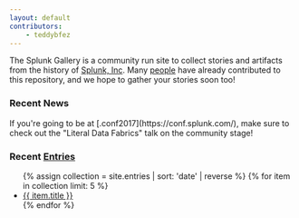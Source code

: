```yaml
---
layout: default
contributors:
    - teddybfez
---
```

The Splunk Gallery is a community run site to collect stories and artifacts from the history of <a href="https://splunk.com">Splunk, Inc</a>. Many <a href="{{ site.baseurl }}{% link index-people.md %}">people</a> have already contributed to this repository, and we hope to gather your stories soon too!

<h3>Recent News</h3>
If you're going to be at [.conf2017](https://conf.splunk.com/), make sure to check out the "Literal Data Fabrics" talk on the community stage!

<h3>Recent <a href="{{ site.baseurl }}{% link index-entries.md %}">Entries</a></h3>
<ul>
{% assign collection = site.entries | sort: 'date' | reverse %}
{% for item in collection limit: 5 %}
    <li><a href="{{ site.baseurl }}{{ item.url }}">{{ item.title }}</a></li>
{% endfor %}
</ul>

